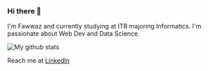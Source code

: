 ### Hi there 👋

I'm Fawwaz and currently studying at ITB majoring Informatics. I'm passionate about Web Dev and Data Science.
<!--
**fwznbg/fwznbg** is a ✨ _special_ ✨ repository because its `README.md` (this file) appears on your GitHub profile.

Here are some ideas to get you started:

- 🔭 I’m currently working on ...
- 🌱 I’m currently learning ...
- 👯 I’m looking to collaborate on ...
- 🤔 I’m looking for help with ...
- 💬 Ask me about ...
- 📫 How to reach me: ...
- 😄 Pronouns: ...
- ⚡ Fun fact: ...
-->

![My github stats](https://github-readme-stats.vercel.app/api?username=fwznbg&show_icons=true&theme=dracula)

<!--[![Top Langs](https://github-readme-stats.vercel.app/api/top-langs/?username=fwznbg)](https://github.com/anuraghazra/github-readme-stats)
-->

Reach me at [LinkedIn](https://www.linkedin.com/in/fwznbg/)
